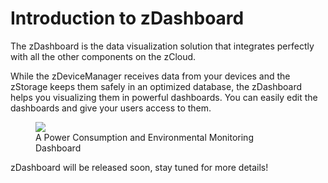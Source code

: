# Introduction to zDashboard

The zDashboard is the data visualization solution that integrates perfectly with all the other components on the zCloud.

While the zDeviceManager receives data from your devices and the zStorage keeps them safely in an optimized database, the zDashboard helps you visualizing them in powerful dashboards. You can easily edit the dashboards and give your users access to them.

<figure>
    <a data-fancybox="gallery" href="../img/zdashboard-sample.png">
        <img src="../img/zdashboard-sample.png" />
    </a>
    <figcaption>A Power Consumption and Environmental Monitoring Dashboard</figcaption>
</figure>

zDashboard will be released soon, stay tuned for more details!

